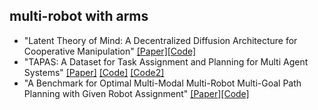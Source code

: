 ## multi-robot with arms
* "Latent Theory of Mind: A Decentralized Diffusion Architecture for Cooperative Manipulation" [[Paper]](https://arxiv.org/pdf/2505.09144)[[Code]]()
* "TAPAS: A Dataset for Task Assignment and Planning for Multi Agent Systems" [[Paper]](https://tapas-dataset.github.io/) [[Code]](https://github.com/vhartman/24-data-gen/) [[Code2]](https://github.com/vhartman/multirobot-pathplanning-benchmark)
* "A Benchmark for Optimal Multi-Modal Multi-Robot Multi-Goal Path Planning with Given Robot Assignment" [[Paper]](https://vhartmann.com/mrmg-planning/)[[Code]](https://github.com/vhartman/multirobot-pathplanning-benchmark)
